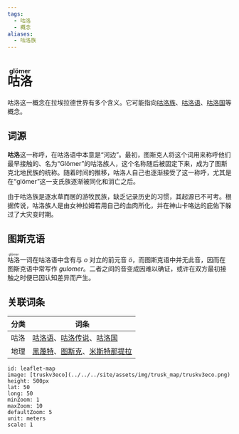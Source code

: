 ```yaml
---
tags:
  - 咕洛
  - 概念
aliases:
  - 咕洛族
---
```

# <ruby>咕洛<rt>glömer</rt></ruby>

咕洛这一概念在拉埃拉德世界有多个含义。它可能指向[咕洛族](咕洛.md)、[咕洛语](../语言/图斯克/咕洛语.md)、[咕洛国](../国家与王朝/咕洛国.md)等概念。

## 词源

**咕洛**这一称呼，在咕洛语中本意是“河边”。最初，图斯克人将这个词用来称呼他们最早接触的、名为“Glömer”的咕洛族人，这个名称随后被固定下来，成为了图斯克北地民族的统称。随着时间的推移，咕洛人自己也逐渐接受了这一称呼，尤其是在“glömer”这一支氏族逐渐被同化和消亡之后。

由于咕洛族是逐水草而居的游牧民族，缺乏记录历史的习惯，其起源已不可考。根据传说，咕洛族人是由女神拉姆若用自己的血肉所化，并在神山卡咯达的庇佑下躲过了大灾变时期。

## 图斯克语

<ruby>咕洛<rt>glömer</rt></ruby>一词在咕洛语中含有与 _o_ 对立的前元音 _ö_，而图斯克语中并无此音，因而在图斯克语中常写作 _gulomer_。二者之间的音变成因难以确证，或许在双方最初接触之时便已因认知差异而产生。

## 关联词条

| 分类  | 词条                                                            |
| --- | ------------------------------------------------------------- |
| 咕洛  | [咕洛语](../语言/图斯克/咕洛语.md)、[咕洛传说](../文学/咕洛传说.md)、[咕洛国](../国家与王朝/咕洛国.md)   |
| 地理  | [黑蔑特](黑蔑特.md)、[图斯克](图斯克.md)、[米斯特那提拉](../区域/咕洛/米斯特那提拉.md) |

```leaflet
id: leaflet-map
image: [truskv3eco](../../../site/assets/img/trusk_map/truskv3eco.png)
height: 500px
lat: 50
long: 50
minZoom: 1
maxZoom: 10
defaultZoom: 5
unit: meters
scale: 1
```

